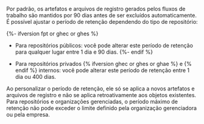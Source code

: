 Por padrão, os artefatos e arquivos de registro gerados pelos fluxos de trabalho são mantidos por 90 dias antes de ser excluídos automaticamente. É possível ajustar o período de retenção dependendo do tipo de repositório:

{%- ifversion fpt or ghec or ghes %}
- Para repositórios públicos: você pode alterar este período de retenção para qualquer lugar entre 1 dia e 90 dias.
{%- endif %}

- Para repositórios privados {% ifversion ghec or ghes or ghae %} e {% endif %} internos: você pode alterar este período de retenção entre 1 dia ou 400 dias.

Ao personalizar o período de retenção, ele só se aplica a novos artefatos e arquivos de registro e não se aplica retroativamente aos objetos existentes. Para repositórios e organizações gerenciadas, o período máximo de retenção não pode exceder o limite definido pela organização gerenciadora ou pela empresa.
